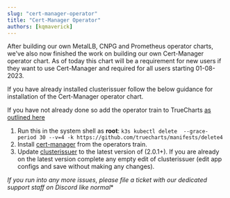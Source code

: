 ```yaml
---
slug: "cert-manager-operator"
title: "Cert-Manager Operator"
authors: [kqmaverick]
---
```


After building our own MetalLB, CNPG and Prometheus operator charts, we've also now finished the work on building our own Cert-Manager operator chart. As of today this chart will be a requirement for new users if they want to use Cert-Manager and required for all users starting 01-08-2023.

If you have already installed clusterissuer follow the below guidance for installation of the Cert-Manager operator chart.

If you have not already done so add the operator train to TrueCharts [as outlined here](https://truecharts.org/manual/SCALE/guides/getting-started#adding-truecharts)

1. Run this in the system shell as **root**: `k3s kubectl delete  --grace-period 30 --v=4 -k https://github.com/truecharts/manifests/delete4`
2. Install [cert-manager](https://truecharts.org/charts/operators/cert-manager/) from the operators train.
3. Update [clusterissuer](https://truecharts.org/charts/enterprise/clusterissuer/) to the latest version of (2.0.1+). If you are already on the latest version complete any empty edit of clusterissuer (edit app configs and save without making any changes).

*If you run into any more issues, please file a ticket with our dedicated support staff on Discord like normal**

